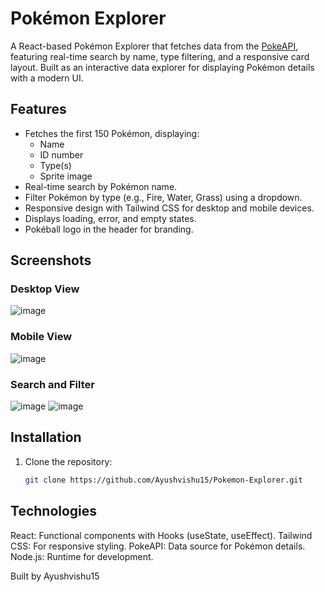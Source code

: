 # Pokémon Explorer

A React-based Pokémon Explorer that fetches data from the [PokeAPI](https://pokeapi.co/), featuring real-time search by name, type filtering, and a responsive card layout. Built as an interactive data explorer for displaying Pokémon details with a modern UI.

## Features
- Fetches the first 150 Pokémon, displaying:
  - Name
  - ID number
  - Type(s)
  - Sprite image
- Real-time search by Pokémon name.
- Filter Pokémon by type (e.g., Fire, Water, Grass) using a dropdown.
- Responsive design with Tailwind CSS for desktop and mobile devices.
- Displays loading, error, and empty states.
- Pokéball logo in the header for branding.

## Screenshots
### Desktop View
![image](https://github.com/user-attachments/assets/3d0577be-058a-48ec-b7b8-e8b0efb98037)

### Mobile View
![image](https://github.com/user-attachments/assets/18bc8ca0-b082-4313-ba12-b310ef2b7310)

### Search and Filter
![image](https://github.com/user-attachments/assets/bc2e702b-17e6-4855-8a1a-05408e017590)
![image](https://github.com/user-attachments/assets/3a9aa646-d7f8-4c16-852a-14055a4e9532)


## Installation
1. Clone the repository:
   ```bash
   git clone https://github.com/Ayushvishu15/Pokemon-Explorer.git


## Technologies
React: Functional components with Hooks (useState, useEffect).
Tailwind CSS: For responsive styling.
PokeAPI: Data source for Pokémon details.
Node.js: Runtime for development.


Built by Ayushvishu15
